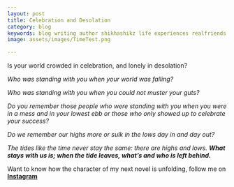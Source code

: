 ```yaml
---
layout: post
title: Celebration and Desolation
category: blog
keywords: blog writing author shikhashikz life experiences realfriends 
image: assets/images/TimeTest.png

---
```

Is your world crowded in celebration, and lonely in desolation?

*Who was standing with you when your world was falling?*

*Who was standing with you when you could not muster your guts?*

*Do you remember those people who were standing with you when you were in a mess and in your lowest ebb or those who only showed up to celebrate your success?*

*Do we remember our highs more or sulk in the lows day in and day out?*

*The tides like the time never stay the same: there are highs and lows. **What stays with us is; when the tide leaves, what’s and who is left behind.***

Want to know how the character of my next novel is unfolding, follow me on **[Instagram](https://www.instagram.com/novelistinaction/)**
